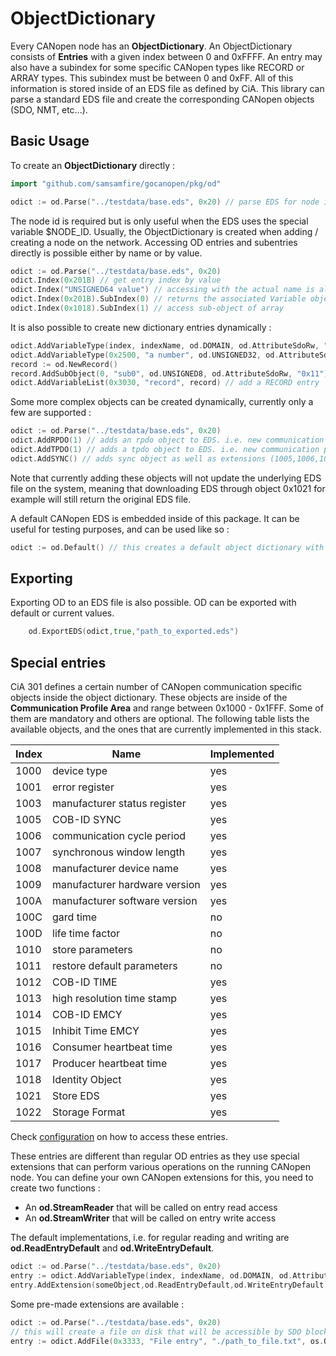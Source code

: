 # ObjectDictionary

Every CANopen node has an **ObjectDictionary**. An ObjectDictionary consists of **Entries** with a given index
between 0 and 0xFFFF. An entry may also have a subindex for some specific CANopen types like RECORD or ARRAY types.
This subindex must be between 0 and 0xFF.
All of this information is stored inside of an EDS file as defined by CiA.
This library can parse a standard EDS file and create the corresponding CANopen objects (SDO, NMT, etc...).

## Basic Usage

To create an **ObjectDictionary** directly :

```go
import "github.com/samsamfire/gocanopen/pkg/od"

odict := od.Parse("../testdata/base.eds", 0x20) // parse EDS for node id 0x20
```
The node id is required but is only useful when the EDS uses the special variable $NODE_ID.
Usually, the ObjectDictionary is created when adding / creating a node on the network.
Accessing OD entries and subentries directly is possible either by name or by value.

```go
odict := od.Parse("../testdata/base.eds", 0x20)
odict.Index(0x201B) // get entry index by value
odict.Index("UNSIGNED64 value") // accessing with the actual name is also possible
odict.Index(0x201B).SubIndex(0) // returns the associated Variable object (for VAR types, subindex is always 0)
odict.Index(0x1018).SubIndex(1) // access sub-object of array
```

It is also possible to create new dictionary entries dynamically :

```go
odict.AddVariableType(index, indexName, od.DOMAIN, od.AttributeSdoRw, "") // add a DOMAIN entry, and returns it
odict.AddVariableType(0x2500, "a number", od.UNSIGNED32, od.AttributeSdoRw, "0x1000") // add an UNSIGNED32 entry, readable and writable
record := od.NewRecord()
record.AddSubObject(0, "sub0", od.UNSIGNED8, od.AttributeSdoRw, "0x11")
odict.AddVariableList(0x3030, "record", record) // add a RECORD entry
```

Some more complex objects can be created dynamically, currently only a few are supported :

```go
odict := od.Parse("../testdata/base.eds", 0x20)
odict.AddRPDO(1) // adds an rpdo object to EDS. i.e. new communication param at 0x1400 and mapping param at 0x1600
odict.AddTPDO(1) // adds a tpdo object to EDS. i.e. new communication param at 0x1800 and mapping param at 0x1A00
odict.AddSYNC() // adds sync object as well as extensions (1005,1006,1007,1019)
```
Note that currently adding these objects will not update the underlying EDS file on the system, meaning that
downloading EDS through object 0x1021 for example will still return the original EDS file.

A default CANopen EDS is embedded inside of this package. It can be useful for testing purposes, and can be used
like so :

```go
odict := od.Default() // this creates a default object dictionary with pre-configured values
```

## Exporting

Exporting OD to an EDS file is also possible. OD can be exported with default or current values.

```go
    od.ExportEDS(odict,true,"path_to_exported.eds")
```

## Special entries

CiA 301 defines a certain number of CANopen communication specific objects inside the object dictionary. 
These objects are inside of the **Communication Profile Area** and range between 0x1000 - 0x1FFF. 
Some of them are mandatory and others are optional.
The following table lists the available objects, and the ones that are currently implemented in this stack.

| Index | Name                          | Implemented |
|-------|-------------------------------|-------------|
| 1000  | device type                   | yes         |
| 1001  | error register                | yes         |
| 1003  | manufacturer status register  | yes         |
| 1005  | COB-ID SYNC                   | yes         |
| 1006  | communication cycle period    | yes         |
| 1007  | synchronous window length     | yes         |
| 1008  | manufacturer device name      | yes         |
| 1009  | manufacturer hardware version | yes         |
| 100A  | manufacturer software version | yes         |
| 100C  | gard time                     | no          |
| 100D  | life time factor              | no          |
| 1010  | store parameters              | no          |
| 1011  | restore default parameters    | no          |
| 1012  | COB-ID TIME                   | yes         |
| 1013  | high resolution time stamp    | yes         |
| 1014  | COB-ID EMCY                   | yes         |
| 1015  | Inhibit Time EMCY             | yes         |
| 1016  | Consumer heartbeat time       | yes         |
| 1017  | Producer heartbeat time       | yes         |
| 1018  | Identity Object               | yes         |
| 1021  | Store EDS                     | yes         |
| 1022  | Storage Format                | yes         |

Check [configuration](configurator.md) on how to access these entries.

These entries are different than regular OD entries as they use special extensions
that can perform various operations on the running CANopen node.
You can define your own CANopen extensions for this, you need to create two functions :

- An **od.StreamReader** that will be called on entry read access
- An **od.StreamWriter** that will be called on entry write access

The default implementations, i.e. for regular reading and writing are **od.ReadEntryDefault** and
**od.WriteEntryDefault**.

```go
odict := od.Parse("../testdata/base.eds", 0x20)
entry := odict.AddVariableType(index, indexName, od.DOMAIN, od.AttributeSdoRw, "")
entry.AddExtension(someObject,od.ReadEntryDefault,od.WriteEntryDefault)
```

Some pre-made extensions are available :
```go
odict := od.Parse("../testdata/base.eds", 0x20)
// this will create a file on disk that will be accessible by SDO block transfer
entry := odict.AddFile(0x3333, "File entry", "./path_to_file.txt", os.O_RDWR|os.O_CREATE, os.O_RDWR|os.O_CREATE)
```